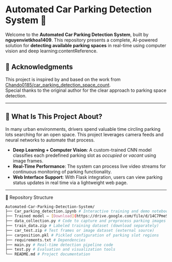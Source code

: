 # Automated Car Parking Detection System 🚗

Welcome to the **Automated Car Parking Detection System**, built by **nguyenvietkhoa1409**. This repository presents a complete, AI-powered solution for **detecting available parking spaces** in real-time using computer vision and deep learning:contentReference.

## 🙏 Acknowledgments

This project is inspired by and based on the work from [Chando0185/car_parking_detection_space_count](https://github.com/Chando0185/car_parking_detection_space_count).  
Special thanks to the original author for the clear approach to parking space detection.


---

## 🌟 What Is This Project About?

In many urban environments, drivers spend valuable time circling parking lots searching for an open space. This project leverages camera feeds and neural networks to automate that process.

- **Deep Learning + Computer Vision**: A custom-trained CNN model classifies each predefined parking slot as *occupied* or *vacant* using image frames.
- **Real-Time Performance**: The system can process live video streams for continuous monitoring of parking functionality.
- **Web Interface Support**: With Flask integration, users can view parking status updates in real time via a lightweight web page.

---


📁 Repository Structure
```bash
Automated-Car-Parking-Detection-System/
├── Car_parking_detection.ipynb # Interactive training and demo notebook
├── Trained model — [Download](https://drive.google.com/file/d/14C7PmeS7yfP987bdyF7ZHuybPUr5yF-3/view?usp=sharing)
├── data_collection.py # Code to capture and preprocess parking images
├── train_data.zip # Labeled training dataset (download separately)
├── car_test.zip # Test frames or image dataset (external source)
├── carposition.pkl # Pickled configuration of parking slot regions
├── requirements.txt # Dependencies 
├── main.py # Real-time detection pipeline code
├── test.py # Evaluation and visualization tools
└── README.md # Project documentation
```

